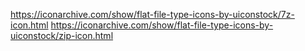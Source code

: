https://iconarchive.com/show/flat-file-type-icons-by-uiconstock/7z-icon.html
https://iconarchive.com/show/flat-file-type-icons-by-uiconstock/zip-icon.html